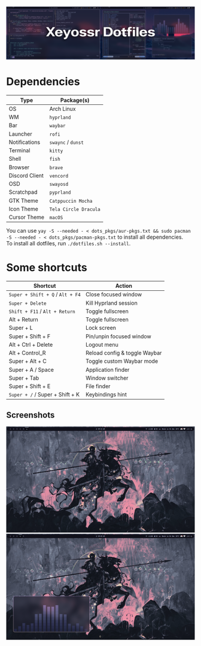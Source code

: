 ![dotfiles](pr/dotfiles.png)

# Dependencies

| Type           | Package(s)            |
| -------------- | --------------------- |
| OS             | Arch Linux            |
| WM             | `hyprland`            |
| Bar            | `waybar`              |
| Launcher       | `rofi`                |
| Notifications  | `swaync` / `dunst`    |
| Terminal       | `kitty`               |
| Shell          | `fish`                |
| Browser        | `brave`               |
| Discord Client | `vencord`             |
| OSD            | `swayosd`             |
| Scratchpad     | `pyprland`            |
| GTK Theme      | `Catppuccin Mocha`    |
| Icon Theme     | `Tela Circle Dracula` |
| Cursor Theme   | `macOS`               |

You can use `yay -S --needed - < dots_pkgs/aur-pkgs.txt && sudo pacman -S --needed - < dots_pkgs/pacman-pkgs.txt` to install all dependencies.  
To install all dotfiles, run `./dotfiles.sh --install`.

# Some shortcuts

| Shortcut                         | Action                        |
| -------------------------------- | ----------------------------- |
| `Super + Shift + Q` / `Alt + F4` | Close focused window          |
| `Super + Delete`                 | Kill Hyprland session         |
| `Shift + F11` / `Alt + Return `  | Toggle fullscreen             |
| Alt + Return                     | Toggle fullscreen             |
| Super + L                        | Lock screen                   |
| Super + Shift + F                | Pin/unpin focused window      |
| Alt + Ctrl + Delete              | Logout menu                   |
| Alt + Control_R                  | Reload config & toggle Waybar |
| Super + Alt + C                  | Toggle custom Waybar mode     |
| Super + A / Space                | Application finder            |
| Super + Tab                      | Window switcher               |
| Super + Shift + E                | File finder                   |
| `Super + /` / Super + Shift + K  | Keybindings hint              |

## Screenshots

![hyprland](pr/1.png)
![hyprland](pr/2.png)
